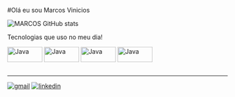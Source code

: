 #Olá eu sou Marcos Vinicios



![MARCOS GitHub stats](https://github-readme-stats.vercel.app/api?username=Marquinhuuss&show_icons=true&theme=dracula&count_private=true)

Tecnologias que uso no meu dia!

<div style="display: inline_block">
 <img align="center" alt="Java" height="35" width="80" src="https://img.shields.io/badge/Java-ED8B00?style=for-the-badge&logo=openjdk&logoColor=white">
 <img align="center" alt="Java" height="35" width="80" src="https://img.shields.io/badge/Eclipse-2C2255?style=for-the-badge&logo=eclipse&logoColor=white">
  <img align="center" alt="Java" height="35" width="80" src="https://img.shields.io/badge/apache%20netbeans-1B6AC6?style=for-the-badge&logo=apache%20netbeans%20IDE&logoColor=white">
 <img align="center" alt="Java" height="35" width="80" src="https://img.shields.io/badge/MySQL-005C84?style=for-the-badge&logo=mysql&logoColor=white">
</div><br/>

_______

[![gmail](https://img.shields.io/badge/Gmail-D14836?style=for-the-badge&logo=gmail&logoColor=white)]([https://mail.google.com/mail/u/0/#inbox](https://mail.google.com/mail/u/0/#inbox?compose=new))
[![linkedin](https://img.shields.io/badge/LinkedIn-0077B5?style=for-the-badge&logo=linkedin&logoColor=white)](https://www.linkedin.com/in/marcos-vinicios-66257a208/)
